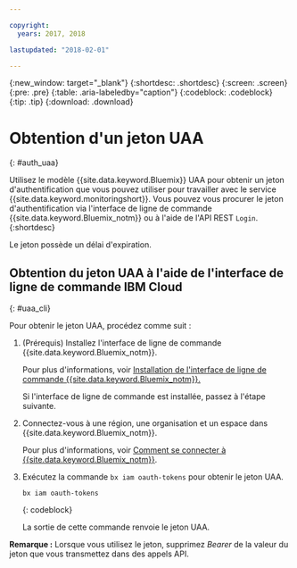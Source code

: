 ```yaml
---

copyright:
  years: 2017, 2018

lastupdated: "2018-02-01"

---
```


{:new_window: target="_blank"}
{:shortdesc: .shortdesc}
{:screen: .screen}
{:pre: .pre}
{:table: .aria-labeledby="caption"}
{:codeblock: .codeblock}
{:tip: .tip}
{:download: .download}


# Obtention d'un jeton UAA
{: #auth_uaa}

Utilisez le modèle {{site.data.keyword.Bluemix}} UAA pour obtenir un jeton d'authentification que vous pouvez utiliser pour travailler avec le service {{site.data.keyword.monitoringshort}}. Vous pouvez vous procurer le jeton d'authentification via l'interface de ligne de commande {{site.data.keyword.Bluemix_notm}} ou à l'aide de l'API REST `Login`.
{:shortdesc}

Le jeton possède un délai d'expiration. 
		
## Obtention du jeton UAA à l'aide de l'interface de ligne de commande IBM Cloud
{: #uaa_cli}


Pour obtenir le jeton UAA, procédez comme suit :

1. (Prérequis) Installez l'interface de ligne de commande {{site.data.keyword.Bluemix_notm}}.

   Pour plus d'informations, voir [Installation de l'interface de ligne de commande {{site.data.keyword.Bluemix_notm}}.](/docs/services/cloud-monitoring/qa/cli_qa.html#cli_qa)
   
   Si l'interface de ligne de commande est installée, passez à l'étape suivante.
    
2. Connectez-vous à une région, une organisation et un espace dans {{site.data.keyword.Bluemix_notm}}. 

    Pour plus d'informations, voir [Comment se connecter à {{site.data.keyword.Bluemix_notm}}](/docs/services/cloud-monitoring/qa/cli_qa.html#login).
	
3. Exécutez la commande `bx iam oauth-tokens` pour obtenir le jeton UAA. 

    ```
	bx iam oauth-tokens
	```
	{: codeblock}
	
	La sortie de cette commande renvoie le jeton UAA.

**Remarque :** Lorsque vous utilisez le jeton, supprimez *Bearer* de la valeur du jeton que vous transmettez dans des appels API.
	


	
